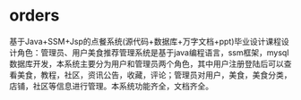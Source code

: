 # orders
基于Java+SSM+Jsp的点餐系统(源代码+数据库+万字文档+ppt)毕业设计课程设计角色：管理员、用户美食推荐管理系统是基于java编程语言，ssm框架，mysql数据库开发，本系统主要分为用户和管理员两个角色，其中用户注册登陆后可以查看美食，教程，社区，资讯公告，收藏，评论；管理员对用户，美食，美食分类，店铺，社区等信息进行管理。本系统功能齐全，文档齐全。
